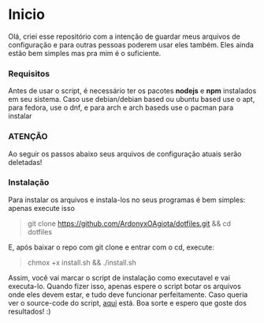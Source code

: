 # Inicio
Olá, criei esse repositório com a intenção de guardar meus arquivos de configuração e para outras pessoas poderem usar eles também. Eles ainda estão bem simples mas pra mim é o suficiente.

### Requisitos
Antes de usar o script, é necessário ter os pacotes **nodejs** e **npm** instalados em seu sistema. Caso use debian/debian based ou ubuntu based use o apt, para fedora, use o dnf, e para arch e arch baseds use o pacman para instalar

### **ATENÇÃO**
Ao seguir os passos abaixo seus arquivos de configuração atuais serão deletadas!

### Instalação
Para instalar os arquivos e instala-los no seus programas é bem simples: apenas execute isso
> git clone https://github.com/ArdonyxOAgiota/dotfiles.git && cd dotfiles <br>


E, após baixar o repo com git clone e entrar com o cd, execute:
> chmox +x install.sh && ./install.sh <br>

Assim, você vai marcar o script de instalação como executavel e vai executa-lo. Quando fizer isso, apenas espere o script botar os arquivos onde eles devem estar, e tudo deve funcionar perfeitamente. Caso queria ver o source-code do script, [aqui](https://github.com/ArdonyxOAgiota/dotfiles/blob/master/install.sh) está. Boa sorte e espero que goste dos resultados! :)
